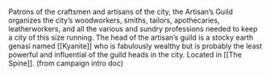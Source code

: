 Patrons of the craftsmen and artisans of the city, the Artisan’s Guild organizes the city’s woodworkers, smiths, tailors, apothecaries, leatherworkers, and all the various and sundry professions needed to keep a city of this size running. The head of the artisan’s guild is a stocky earth genasi named [[Kyanite]] who is fabulously wealthy but is probably the least powerful and influential of the guild heads in the city. Located in [[The Spine]]. (from campaign intro doc)